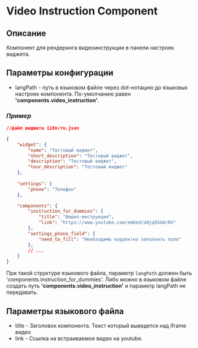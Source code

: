 # Video Instruction Component

## Описание

Компонент для рендеринга видеоинструкции в панели настроек виджета.

## Параметры конфигурации

- langPath - путь в языковом файле через dot-нотацию до языковых настроек компонента. По-умолчанию равен **'components.video_instruction'**.

### *Пример*

```json
//файл виджета i18n/ru.json

{
    "widget": {
        "name": "Тестовый виджет",
        "short_description": "Тестовый виджет",
        "description": "Тестовый виджет",
        "tour_description": "Тестовый виджет"
    },
    
    "settings": {
        "phone": "Телефон"
    },

    "components": {
        "instruction_for_dummies": {
            "title": "Видео-инструкция",
            "link": "https://www.youtube.com/embed/oNjq8SUArRU"
        },
        "settings_phone_field": {
            "need_to_fill": "Необходимо корректно заполнить поле"
        },
        // ...
    }
}

```

При такой структуре языкового файла, параметр ```langPath``` должен быть 'components.instruction_for_dummies'. Либо можно в языковом файле создать путь **'components.video_instruction'** и параметр langPath не передавать.

## Параметры языкового файла

- title - Заголовок компонента. Текст который выведется над iframe видео
- link - Ссылка на встраиваемое видео на youtube.